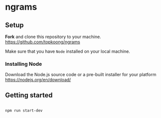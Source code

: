 # ngrams


## Setup

**Fork** and clone this repository to your machine. https://github.com/topkoong/ngrams

Make sure that you have `Node` installed on your local machine. 

### Installing Node

Download the Node.js source code or a pre-built installer for your platform
https://nodejs.org/en/download/

## Getting started
```bash

npm run start-dev
```
